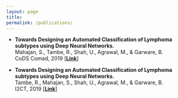```yaml
---
layout: page
title: 
permalink: /publications/
---
```


- **Towards Designing an Automated Classification of Lymphoma subtypes using Deep Neural Networks.**<br> 
Mahajan, S., Tambe, R., Shah, U., Agrawal, M., & Garware, B.<br>
CoDS Comad, 2019 [[**Link**]](https://dl.acm.org/doi/abs/10.1145/3297001.3297019) <br>




- **Towards Designing an Automated Classification of Lymphoma subtypes using Deep Neural Networks.** <br> 
Tambe, R., Mahajan, S., Shah, U., Agrawal, M., & Garware, B.<br>
I2CT, 2019 [[**Link**]](https://ieeexplore.ieee.org/abstract/document/9033555) <br>


